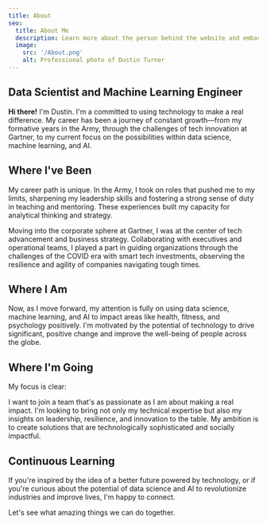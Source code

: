 ```yaml
---
title: About
seo:
  title: About Me
  description: Learn more about the person behind the website and embark on a journey of inspiration and shared experiences.
  image:
    src: '/About.png'
    alt: Professional photo of Dustin Turner
---
```


## Data Scientist and Machine Learning Engineer

**Hi there!** I'm Dustin. I'm a committed to using technology to make a real difference. My career has been a journey of constant growth—from my formative years in the Army, through the challenges of tech innovation at Gartner, to my current focus on the possibilities within data science, machine learning, and AI.

## Where I've Been

My career path is unique. In the Army, I took on roles that pushed me to my limits, sharpening my leadership skills and fostering a strong sense of duty in teaching and mentoring. These experiences built my capacity for analytical thinking and strategy.

Moving into the corporate sphere at Gartner, I was at the center of tech advancement and business strategy. Collaborating with executives and operational teams, I played a part in guiding organizations through the challenges of the COVID era with smart tech investments, observing the resilience and agility of companies navigating tough times.

## Where I Am

Now, as I move forward, my attention is fully on using data science, machine learning, and AI to impact areas like health, fitness, and psychology positively. I'm motivated by the potential of technology to drive significant, positive change and improve the well-being of people across the globe.

## Where I'm Going

My focus is clear:

I want to join a team that's as passionate as I am about making a real impact. I'm looking to bring not only my technical expertise but also my insights on leadership, resilience, and innovation to the table. My ambition is to create solutions that are technologically sophisticated and socially impactful.

## Continuous Learning

If you're inspired by the idea of a better future powered by technology, or if you're curious about the potential of data science and AI to revolutionize industries and improve lives, I'm happy to connect.

Let's see what amazing things we can do together.
